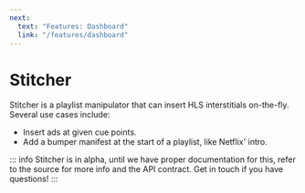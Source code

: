```yaml
---
next:
  text: "Features: Dashboard"
  link: "/features/dashboard"
---
```


# Stitcher

Stitcher is a playlist manipulator that can insert HLS interstitials on-the-fly. Several use cases include:

- Insert ads at given cue points.
- Add a bumper manifest at the start of a playlist, like Netflix' intro.

::: info
Stitcher is in alpha, until we have proper documentation for this, refer to the source for more info and the API contract. Get in touch if you have questions!
:::
